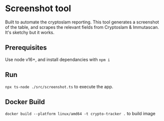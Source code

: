 # Screenshot tool

Built to automate the cryptoslam reporting. This tool generates a screenshot of the table, and scrapes the relevant fields from Cryptoslam & Immutascan. It's sketchy but it works.

## Prerequisites

Use node v16+, and install dependancies with `npm i `

## Run

`npx ts-node ./src/screenshot.ts` to execute the app.

## Docker Build
`docker build --platform linux/amd64 -t crypto-tracker .` to build image
